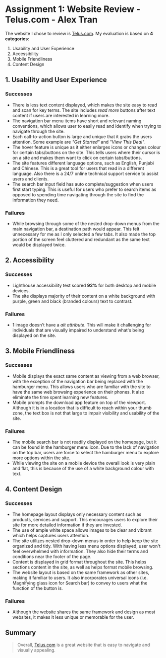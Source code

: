 # Assignment 1: Website Review - Telus.com - Alex Tran
The website I chose to review is [Telus.com](https://www.telus.com/en/). My evaluation is based on **4 categories**:

1. Usability and User Experience
2. Accessibility
3. Mobile Friendliness
4. Content Design

## 1. Usability and User Experience
### Successes
- There is less text content displayed, which makes the site easy to read and scan for key terms. The site includes *read more* buttons after text content if users are interested in learning more.
- The navigation bar menu items have short and relevant naming conventions, which allows user to easily read and identify when trying to navigate through the site. 
- Each call-to-action button is large and unique that it grabs the users attention. Some example are *"Get Started"* and *"View This Deal"*.
- The hover feature is unique as it either enlarges icons or changes colour for certain tabs/buttons on the site. This tells users where their cursor is on a site and makes them want to click on certain tabs/buttons.
- The site features different language options, such as English, Punjabi and Chinese. This is a great tool for users that read in a different language. Also there is a 24/7 online technical support service to assist users and clients.
- The search bar input field has auto complete/suggestion when users first start typing. This is useful for users who prefer to search items as opposed to spending time navigating through the site to find the information they need. 

### Failures
- While browsing through some of the nested drop-down menus from the main navigation bar, a destination path would appear. This felt unnecessary for me as I only selected a few tabs. It also made the top portion of the screen feel cluttered and redundant as the same text would be displayed twice.

## 2. Accessibility
### Successes
- Lighthouse accessibility test scored **92%** for both desktop and mobile devices.
- The site displays majority of their content on a white background with purple, green and black (branded colours) text to contrast.

### Failures
- 1 image doesn't have a *alt attribute*. This will make it challenging for individuals that are visually impaired to understand what's being displayed on the site.

## 3. Mobile Friendliness
### Successes
- Mobile displays the exact same content as viewing from a web browser, with the exception of the navigation bar being replaced with the hamburger menu. This allows users who are familiar with the site to have the same web browsing experience on their phones. It also eliminate the time spent learning new features.
- Mobile prompts the download app feature on top of the viewport. Although it is in a location that is difficult to reach within your thumb zone, the text box is not that large to impair visibility and usability of the site.

### Failures
- The mobile search bar is not readily displayed on the homepage, but it can be found in the hamburger menu icon. Due to the lack of navigation on the top bar, users are force to select the hamburger menu to explore more options within the site.
- While viewing the site on a mobile device the overall look is very plain and flat, this is because of the use of a white background colour with text.

## 4. Content Design
### Successes
- The homepage layout displays only necessary content such as products, services and support. This encourages users to explore their site for more detailed information if they are invested.
- The use of ample white space allows images to be clear and vibrant which helps captures users attention.
- The site utilizes nested drop-down menus in order to help keep the site organized and tidy. With having less menu options displayed, user won't feel overwhelmed with information. They also hide their terms and conditions near the footer of the page.
- Content is displayed in grid format throughout the site. This helps sections content in the site, as well as helps format mobile browsing.
- The website layout is based on the same framework as other sites, making it familiar to users. It also incorporates universal icons (i.e. Magnifying glass icon for Search bar) to convey to users what the function of the button is.

### Failures
- Although the website shares the same framework and design as most websites, it makes it less unique or memorable for the user.

## Summary
>Overall, [Telus.com](https://www.telus.com/en/) is a great website that is easy to navigate and visually appealing.
